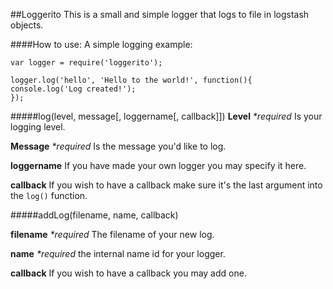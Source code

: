##Loggerito
This is a small and simple logger that logs to file in logstash objects.


####How to use:
A simple logging example:

    var logger = require('loggerito');
    
    logger.log('hello', 'Hello to the world!', function(){
    console.log('Log created!');
    });
    

#####log(level, message[, loggername[, callback]])
**Level** _*required_ Is your logging level.

**Message** _*required_ Is the message you'd like to log.

**loggername** If you have made your own logger you may specify it here.

**callback** If you wish to have a callback make sure it's the last argument into the `log()` function.

#####addLog(filename, name, callback)

**filename** _*required_ The filename of your new log.

**name** _*required_ the internal name id for your logger.

**callback** If you wish to have a callback you may add one.
